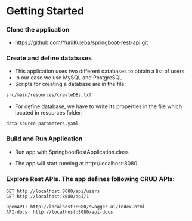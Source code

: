 # Getting Started

### Clone the application
* https://github.com/YuriiKuleba/springboot-rest-api.git

### Create and define databases

+ This application uses two different databases to obtain a list of users. 
+ In our case we use MySQL and PostgreSQL
+ Scripts for creating a database are in the file:
```bash
src/main/resources/createDBs.txt
``` 
+ For define database, we have to write its properties in the file which located
in resources folder: 
```bash
data-source-parameters.yaml
 ``` 


### Build and Run Application

+ Run app with SpringbootRestApplication.class

+ The app will start running at http://localhost:8080.

### Explore Rest APIs. The app defines following CRUD APIs:

    GET http://localhost:8080/api/users
    GET http://localhost:8080/api/1

    OpenAPI: http://localhost:8080/swagger-ui/index.html
    API-docs: http://localhost:8080/api-docs

